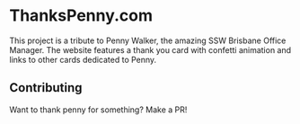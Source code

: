 # ThanksPenny.com

This project is a tribute to Penny Walker, the amazing SSW Brisbane Office Manager. The website features a thank you card with confetti animation and links to other cards dedicated to Penny.

## Contributing

Want to thank penny for something? Make a PR!